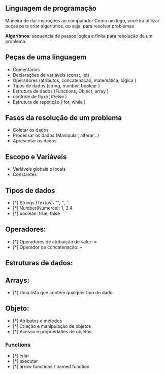 ## Linguagem de programação

Maneira de dar instroções ao computador 
Como um lego, você ira utilizar peças para criar algoritmos, ou seja, para resolver problemas

   **Algoritmos**: sequencia de passos logica e finita para resolução de um problema.

## Peças de uma linguagem

- Comentários
- Declarações de variáveis (const, let)
- Operadores (atributos, concatenação, matemática, lógica )
- Tipos de dados (string, number, boolear )
- Estrutura de dados (Functions, Object, array )
- controle de fluxo( if/else )
- Estrutura de repetição ( for, while )


## Fases da resolução de um problema

- Coletar os dados
- Processar os dados (Manipular, alterar...)
- Apresentar os dados

## Escopo e Variáveis
- Variáveis globais e locais
- Constantes

## Tipos de dados
- [*] Strings (Textos): "", '', ´´
- [*] Number(Números): 1, 3.4 
- [*] boolean: true, false


## Operadores: 
- [*] Operadores de atribuição de valor: =
- [*] Operador de concatenação: +


## Estruturas de dados:

## Arrays:

- [*] Uma lista que contém qualquer tipo de dado

## Objeto:

- [*] Atributos e métodos
- [*] Criação e manipulação de objetos
- [*] Acesso e propriedades de objetos

### Functions
- [*] criar
- [*] executar
- [*] arrow functions / named function